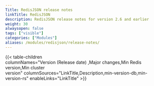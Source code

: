```yaml
---
Title: RedisJSON release notes
linkTitle: RedisJSON
description: RedisJSON release notes for version 2.6 and earlier
weight: 30
alwaysopen: false
tags: ["visible"]
categories: ["Modules"]
aliases: /modules/redisjson/release-notes/
---
```

{{< table-children columnNames="Version&nbsp;(Release&nbsp;date)&nbsp;,Major&nbsp;changes,Min&nbsp;Redis<br/>version,Min&nbsp;cluster<br/>version" columnSources="LinkTitle,Description,min-version-db,min-version-rs" enableLinks="LinkTitle" >}}
